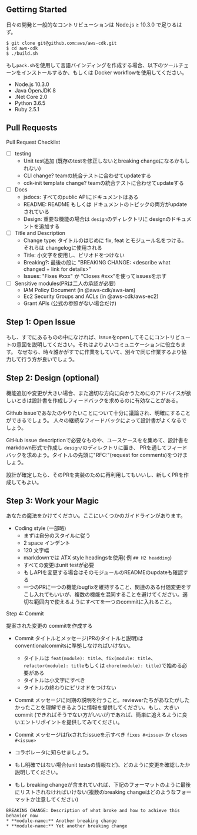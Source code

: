 

Gettirng Started
--

日々の開発と一般的なコントリビューションは Node.js ≥ 10.3.0 で足りるはず。

```console
$ git clone git@github.com:aws/aws-cdk.git
$ cd aws-cdk
$ ./build.sh
```

もし`pack.sh`を使用して言語バインディングを作成する場合、以下のツールチェーンをインストールするか、もしくは Docker workflowを使用してください。

- Node.js 10.3.0
- Java OpenJDK 8
- .Net Core 2.0
- Python 3.6.5
- Ruby 2.5.1


Pull Requests
--

Pull Request Checklist

- [ ] testing
   - Unit test追加 (既存のtestを修正しないとbreaking changeになるかもしれない)
   - CLI change? teamの統合テストに合わせてupdateする
   - cdk-init template change? teamの統合テストに合わせてupdateする
- [ ] Docs
   - jsdocs: すべてのpublic APIにドキュメントはある
   - README: README もしくは ドキュメントのトピックの両方がupdateされている
   - Design: 重要な機能の場合は `design`のディレクトリに designのドキュメントを追加する
- [ ] Title and Description
   - Change type: タイトルのはじめに fix, feat とモジュール名をつける。それらは changelogに使用される
   - Title: 小文字を使用し、ピリオドをつけない
   - Breaking?: 最後の段に "BREAKING CHANGE: <describe what changed + link for details>"
   - Issues: "Fixes #xxx" か "Closes #xxx"を使ってissuesを示す
- [ ] Sensitive modules(PRは二人の承認が必要)
   - IAM Policy Document (in @aws-cdk/aws-iam)
   - Ec2 Security Groups and ACLs (in @aws-cdk/aws-ec2)
   - Grant APIs (公式の参照がない場合だけ)
   
   
 Step 1: Open Issue
 --
 
もし、すでにあるものの中になければ、issueをopenしてそこにコントリビュートの意図を説明してください。それはよりよいコミュニケーションに役立ちます。
なぜなら、時々誰かがすでに作業をしていて、別々で同じ作業するより協力して行う方が良いでしょう。

Step 2: Design (optional)
--

機能追加や変更が大きい場合、また適切な方向に向かうためにのアドバイスが欲しいときは設計書を作成しフィードバックを求めるのに有効なことがある。
 
Github issueであなたのやりたいことについて十分に議論され、明確にすることができるでしょう。
人々の継続なフィードバックによって設計書がよくなるでしょう。

GitHub issue descriptionで必要なものや、ユースケースをを集めて、設計書をmarkdown形式で作成し `design/`のディレクトリに置き、 PRを通してフィードバックを求めよう。タイトルの先頭に"RFC:"(request for comments)をつけましょう。

設計が確定したら、そのPRを実装のために再利用してもいいし、新しくPRを作成してもよい。
   
   
Step 3: Work your Magic
--

あなたの魔法をかけてください。ここにいくつかのガイドラインがあります。

- Coding style (一部略)
   - まずは自分のスタイルに従う
   - 2 space インデント
   - 120 文字幅
   - markdownでは ATX style headingsを使用( 例 `## H2 headding`)
   - すべての変更はunit testが必要
   - もしAPIを変更する場合はそのモジュールのREADMEのupdateも確認する
   - 一つのPRに一つの機能/bugfixを維持すること、関連のある付随変更をすこし入れてもいいが、複数の機能を混同することを避けてください。適切な範囲内で使えるようにすべてを一つのcommitに入れること。
   
   
 Step 4: Commit
 
 提案された変更の commitを作成する
 
- Commit タイトルとメッセージ(PRのタイトルと説明)は conventionalcommitsに準拠しなければいけない。
  - タイトルは `feat(module): title`、`fix(module: title`、`refactor(module): title`もしくは `chore(module): title)`で始める必要がある
  - タイトルは小文字にすべき
  - タイトルの終わりにピリオドをつけない
   
- Commit メッセージに同期の説明を行うこと。reviewerたちがあなたがしたかったことを理解できるように情報を提供してください。もし、大きい commit (できればそうでない方がいいが)であれば、簡単に追えるように良いエントリポイントを提供してみてください。
 
- Commit メッセージはfixされたissueを示すべき `fixes #<issue>` か `closes #<issue>`
- コラボレータに知らせましょう。
- もし明確ではない場合(unit testsの情報など)、どのように変更を確認したか説明してください。
- もし breaking changeが含まれていれば、下記のフォーマットのように最後にリストされなければいけない(複数のbreaking changeはどのようなフォーマットか注意してください)

```
BREAKING CHANGE: Description of what broke and how to achieve this behavior now
* **module-name:** Another breaking change
* **module-name:** Yet another breaking change
```
   
